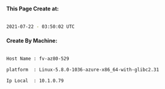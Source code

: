 
   
#### This Page Create at:

```bash

2021-07-22 - 03:50:02 UTC

```

#### Create By Machine:

```bash

Host Name : fv-az80-529

platform  : Linux-5.8.0-1036-azure-x86_64-with-glibc2.31

Ip Local  : 10.1.0.79

```

